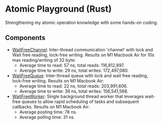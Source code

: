 # Atomic Playground (Rust)

Strengthening my atomic operation knowledge with some hands-on coding.

## Components

- [WaitFreeChannel](./src/waitfree_channel.rs): Inter-thread communication 'channel' with lock and Wait free reading, lock-free writing. Results on M1 Macbook Air for 10s max reading/writing of 32 byte:
    - Average time to read: 57 ns, total reads: 116,812,897.
    - Average time to write: 29 ns, total writes: 172,497,080.
- [WaitFreeQueue](./src/waitfree_queue.rs): Inter-thread queue with lock and wait free reading, lock-free writing. Results on M1 Macbook Air:
    - Average time to read: 22 ns, total reads: 203,991,606.
    - Average time to write: 36 ns, total writes: 156,541,568.
- [WaitFreeWorker](./src/waitfree_worker.rs): Single background thread worker that leverages wait-free queues to allow rapid scheduling of tasks and subsequent callbacks. Results on M1 Macbook Air:
    - Average posting time: 78 ns.
    - Average polling time: 31 ns.